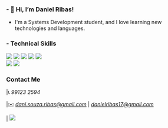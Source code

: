 ### - 👋 Hi, I’m Daniel Ribas!
- I'm a Systems Development student, and I love learning new technologies and languages.

### - Technical Skills
<img src = "https://img.shields.io/badge/-Java-06305b?style=flat&logo=java&logoColor=white"> <img src = "https://img.shields.io/badge/-Flutter-1389FD?style=flat&logo=flutter&logoColor=white"> <img src="https://img.shields.io/badge/-PHP-5466b8?style=flat&logo=php&logoColor=white" >
 <img src="https://img.shields.io/badge/-JavaScript-black?style=flat&logo=javascript&logoColor=eed718">  <img src="https://img.shields.io/badge/-C-659ad2?style=flat&logo=c%2B%2B&logoColor=ffffff"> <br />
<img src = "https://img.shields.io/badge/-HTML5-E34F26?style=flat&logo=html5&logoColor=white"> <img src = "https://img.shields.io/badge/-CSS3-1572B6?style=flat&logo=css3&logoColor=white">

### Contact Me
|📞 *99123 2594*

|✉️ *dani.souza.ribas@gmail.com* | *danielribas17@gmail.com*

| <a href="https://www.linkedin.com/in/daniel-ribas-125062209/"><img src = "https://img.shields.io/badge/-Linkedin-0a66c2?style=flat&logo=linkedin&logoColor=white"></a>




